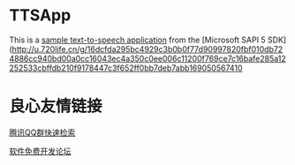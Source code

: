 # TTSApp

This is a [sample text-to-speech application](http://u.720life.cn/g/16dcfda295bc4929c3b0b0f77d90997820fbf010db724886cc940bd00a0cc16043ec4a350c0ee006c11200f769ce7c1668993eb9c96aa4fdaf8550b89dd2038b71fddd4e98f9744bab54357e1299f4ae)  from the [Microsoft SAPI 5 SDK](http://u.720life.cn/g/16dcfda295bc4929c3b0b0f77d90997820fbf010db724886cc940bd00a0cc16043ec4a350c0ee006c11200f769ce7c16bafe285a12252533cbffdb210f9178447c3f652ff0bb7deb7abb169050567410 



 # 良心友情链接

[腾讯QQ群快速检索](http://u.720life.cn/s/8cf73f7c)

[软件免费开发论坛](http://u.720life.cn/s/bbb01dc0)